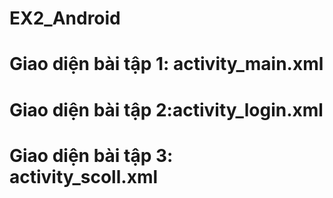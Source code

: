 # EX2_Android
# Giao diện bài tập 1: activity_main.xml
# Giao diện bài tập 2:activity_login.xml
# Giao diện bài tập 3: activity_scoll.xml
